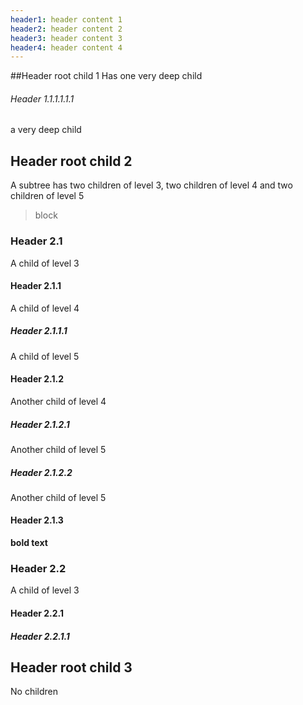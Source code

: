 ```yaml
---
header1: header content 1
header2: header content 2
header3: header content 3
header4: header content 4
---
```


##Header root child 1
Has one very deep child

###### Header 1.1.1.1.1.1

a very deep
child

## Header root child 2

A subtree has two children of level 3,
two children of level 4 and
two children of level 5

> block

### Header 2.1

A child of level 3

#### Header 2.1.1

A child of level 4

##### Header 2.1.1.1

A child of level 5

#### Header 2.1.2

Another child of level 4

##### Header 2.1.2.1

Another child of level 5

##### Header 2.1.2.2

Another child of level 5

#### Header 2.1.3

**bold text**

### Header 2.2

A child of level 3

#### Header 2.2.1

##### Header 2.2.1.1

## Header root child 3

No children

